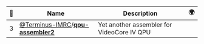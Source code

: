 |:star2: | Name | Description | 🌍|
|---|---|---|---|
|3|[@Terminus-IMRC](https://github.com/Terminus-IMRC)/[**qpu-assembler2**](https://github.com/Terminus-IMRC/qpu-assembler2)|Yet another assembler for VideoCore IV QPU||

